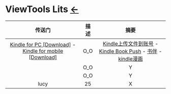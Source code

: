 # ViewTools Lits  [←](index.md)

| 传送门 | 描述 | 摘要 |
|:---:|:---:|:---:|
| [Kindle for PC [Download]](https://www.amazon.com/Amazon-Digital-Services-LLC-Download/dp/B00UB76290) - [Kindle for mobile [Download]](https://www.amazon.com/b?ie=UTF8&node=16571048011) | O_O | [Kindle上传文件到账号](https://www.amazon.com/gp/sendtokindle) - [Kindle Book Push](https://book.einverne.info/) - [书伴](https://bookfere.com/ebook) - [kindle漫画](http://www.kindlecomic.net/) |
| []() | O_O | Y |
| []() | O_O | Y |
| lucy | 25 | X |
